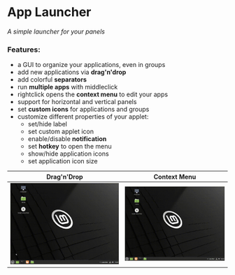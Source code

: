 # App Launcher

_A simple launcher for your panels_

### **Features:**

-   a GUI to organize your applications, even in groups
-   add new applications via **drag'n'drop**
-   add colorful **separators**
-   run **multiple apps** with middleclick
-   rightclick opens the **context menu** to edit your apps
-   support for horizontal and vertical panels
-   set **custom icons** for applications and groups
-   customize different properties of your applet:
    -   set/hide label
    -   set custom applet icon
    -   enable/disable **notification**
    -   set **hotkey** to open the menu
    -   show/hide application icons
    -   set application icon size

|          Drag'n'Drop           |       Context Menu       |
| :----------------------------: | :----------------------: |
| ![Drag'n'Drop Demo][dragndrop] | ![Context Demo][context] |

[dragndrop]: https://raw.githubusercontent.com/mchilli/cinnamon-spices/master/applets/app-launcher%40mchilli/drag'n'drop%20demo.gif
[context]: https://raw.githubusercontent.com/mchilli/cinnamon-spices/master/applets/app-launcher%40mchilli/context%20demo.gif
